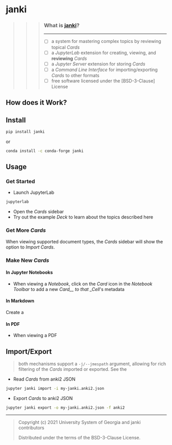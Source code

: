 # janki

> > > ### What is [janki](#janki)?
> > >
> > > ---
> > >
> > > - [ ] a system for mastering complex topics by reviewing topical _Cards_
> > > - [ ] a _JupyterLab_ extension for creating, viewing, and **reviewing**
> > >       _Cards_
> > > - [ ] a _Jupyter Server_ extension for storing _Cards_
> > > - [ ] a _Command Line Interface_ for importing/exporting _Cards_ to other
> > >       formats
> > > - [ ] free software licensed under the [BSD-3-Clause] License

## How does it Work?

## Install

```bash
pip install janki
```

or

```bash
conda install -c conda-forge janki
```

## Usage

### Get Started

- Launch JupyterLab

```bash
jupyterlab
```

- Open the _Cards_ sidebar
- Try out the example _Deck_ to learn about the topics described here

### Get More _Cards_

When viewing supported document types, the _Cards_ sidebar will show the option
to _Import Cards_.

### Make New _Cards_

#### In Jupyter Notebooks

- When viewing a _Notebook_, click on the _Card_ icon in the _Notebook Toolbar_
  to add a new _Card\_\_ to that \_Cell_'s metadata

#### In Markdown

Create a

#### In PDF

- When viewing a PDF

## Import/Export

> both mechanisms support a `-j/--jmespath` argument, allowing for rich
> filtering of the _Cards_ imported or exported. See the

[jmespath]: https://jmespath.org

- Read _Cards_ from anki2 JSON

```bash
jupyter janki import -i my-janki.anki2.json
```

- Export _Cards_ to anki2 JSON

```bash
jupyter janki export -o my-janki.anki2.json -f anki2
```

---

> Copyright (c) 2021 University System of Georgia and janki contributors
>
> Distributed under the terms of the BSD-3-Clause License.
